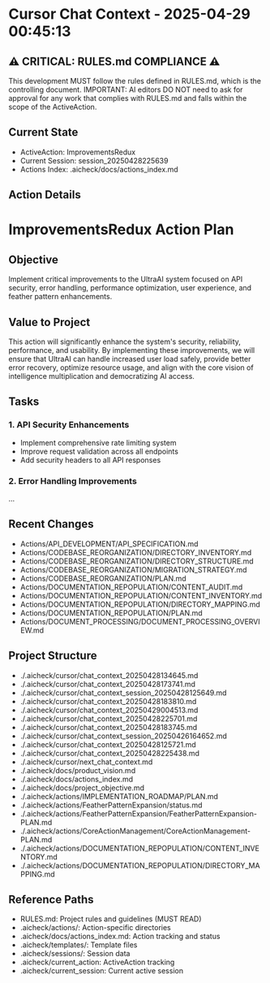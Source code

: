 # Cursor Chat Context - 2025-04-29 00:45:13

## ⚠️ CRITICAL: RULES.md COMPLIANCE ⚠️
This development MUST follow the rules defined in RULES.md, which is the controlling document.
IMPORTANT: AI editors DO NOT need to ask for approval for any work that complies with RULES.md and falls within the scope of the ActiveAction.

## Current State
- ActiveAction: ImprovementsRedux
- Current Session: session_20250428225639
- Actions Index: .aicheck/docs/actions_index.md

## Action Details
# ImprovementsRedux Action Plan

## Objective

Implement critical improvements to the UltraAI system focused on API security, error handling, performance optimization, user experience, and feather pattern enhancements.

## Value to Project

This action will significantly enhance the system's security, reliability, performance, and usability. By implementing these improvements, we will ensure that UltraAI can handle increased user load safely, provide better error recovery, optimize resource usage, and align with the core vision of intelligence multiplication and democratizing AI access.

## Tasks

### 1. API Security Enhancements

- Implement comprehensive rate limiting system
- Improve request validation across all endpoints
- Add security headers to all API responses

### 2. Error Handling Improvements

...

## Recent Changes
- Actions/API_DEVELOPMENT/API_SPECIFICATION.md
- Actions/CODEBASE_REORGANIZATION/DIRECTORY_INVENTORY.md
- Actions/CODEBASE_REORGANIZATION/DIRECTORY_STRUCTURE.md
- Actions/CODEBASE_REORGANIZATION/MIGRATION_STRATEGY.md
- Actions/CODEBASE_REORGANIZATION/PLAN.md
- Actions/DOCUMENTATION_REPOPULATION/CONTENT_AUDIT.md
- Actions/DOCUMENTATION_REPOPULATION/CONTENT_INVENTORY.md
- Actions/DOCUMENTATION_REPOPULATION/DIRECTORY_MAPPING.md
- Actions/DOCUMENTATION_REPOPULATION/PLAN.md
- Actions/DOCUMENT_PROCESSING/DOCUMENT_PROCESSING_OVERVIEW.md

## Project Structure
- ./.aicheck/cursor/chat_context_20250428134645.md
- ./.aicheck/cursor/chat_context_20250428173741.md
- ./.aicheck/cursor/chat_context_session_20250428125649.md
- ./.aicheck/cursor/chat_context_20250428183810.md
- ./.aicheck/cursor/chat_context_20250429004513.md
- ./.aicheck/cursor/chat_context_20250428225701.md
- ./.aicheck/cursor/chat_context_20250428183745.md
- ./.aicheck/cursor/chat_context_session_20250426164652.md
- ./.aicheck/cursor/chat_context_20250428125721.md
- ./.aicheck/cursor/chat_context_20250428225438.md
- ./.aicheck/cursor/next_chat_context.md
- ./.aicheck/docs/product_vision.md
- ./.aicheck/docs/actions_index.md
- ./.aicheck/docs/project_objective.md
- ./.aicheck/actions/IMPLEMENTATION_ROADMAP/PLAN.md
- ./.aicheck/actions/FeatherPatternExpansion/status.md
- ./.aicheck/actions/FeatherPatternExpansion/FeatherPatternExpansion-PLAN.md
- ./.aicheck/actions/CoreActionManagement/CoreActionManagement-PLAN.md
- ./.aicheck/actions/DOCUMENTATION_REPOPULATION/CONTENT_INVENTORY.md
- ./.aicheck/actions/DOCUMENTATION_REPOPULATION/DIRECTORY_MAPPING.md

## Reference Paths
- RULES.md: Project rules and guidelines (MUST READ)
- .aicheck/actions/: Action-specific directories
- .aicheck/docs/actions_index.md: Action tracking and status
- .aicheck/templates/: Template files
- .aicheck/sessions/: Session data
- .aicheck/current_action: ActiveAction tracking
- .aicheck/current_session: Current active session
